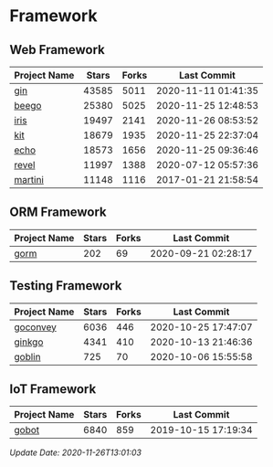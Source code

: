 # Framework

## Web Framework
| Project Name | Stars | Forks | Last Commit |
| ------------ | ----- | ----- | ----------- |
| [gin](https://github.com/gin-gonic/gin) | 43585 | 5011 | 2020-11-11 01:41:35 |
| [beego](https://github.com/astaxie/beego) | 25380 | 5025 | 2020-11-25 12:48:53 |
| [iris](https://github.com/kataras/iris) | 19497 | 2141 | 2020-11-26 08:53:52 |
| [kit](https://github.com/go-kit/kit) | 18679 | 1935 | 2020-11-25 22:37:04 |
| [echo](https://github.com/labstack/echo) | 18573 | 1656 | 2020-11-25 09:36:46 |
| [revel](https://github.com/revel/revel) | 11997 | 1388 | 2020-07-12 05:57:36 |
| [martini](https://github.com/go-martini/martini) | 11148 | 1116 | 2017-01-21 21:58:54 |

## ORM Framework
| Project Name | Stars | Forks | Last Commit |
| ------------ | ----- | ----- | ----------- |
| [gorm](https://github.com/jinzhu/gorm) | 202 | 69 | 2020-09-21 02:28:17 |

## Testing Framework
| Project Name | Stars | Forks | Last Commit |
| ------------ | ----- | ----- | ----------- |
| [goconvey](https://github.com/smartystreets/goconvey) | 6036 | 446 | 2020-10-25 17:47:07 |
| [ginkgo](https://github.com/onsi/ginkgo) | 4341 | 410 | 2020-10-13 21:46:36 |
| [goblin](https://github.com/franela/goblin) | 725 | 70 | 2020-10-06 15:55:58 |

## IoT Framework
| Project Name | Stars | Forks | Last Commit |
| ------------ | ----- | ----- | ----------- |
| [gobot](https://github.com/hybridgroup/gobot) | 6840 | 859 | 2019-10-15 17:19:34 |

*Update Date: 2020-11-26T13:01:03*